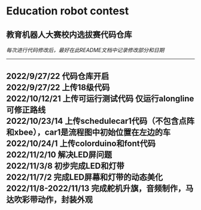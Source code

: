 # Education robot contest
 
## 教育机器人大赛校内选拔赛代码仓库      

*每次进行代码修改后，最好在此README文档中记录修改部分和日期*       

----------------------------       

2022/9/27/22 代码仓库开启      
2022/9/27/22 上传18级代码      
2022/10/12/21 上传可运行测试代码 仅运行alongline 可修正路线           
2022/10/23/14 上传schedulecar1代码（不包含点阵和xbee），car1是流程图中初始位置在左边的车           
2022/10/24/1 上传colorduino和font代码               
2022/11/2/10 解决LED屏问题          
2022/11/3/8 初步完成LED和灯带        
2022/11/7/2 完成LED屏幕和灯带的动态美化        
2022/11/8-2022/11/13 完成舵机升旗，音频制作，马达吹彩带动作，封装外观       
---------------------------------          

